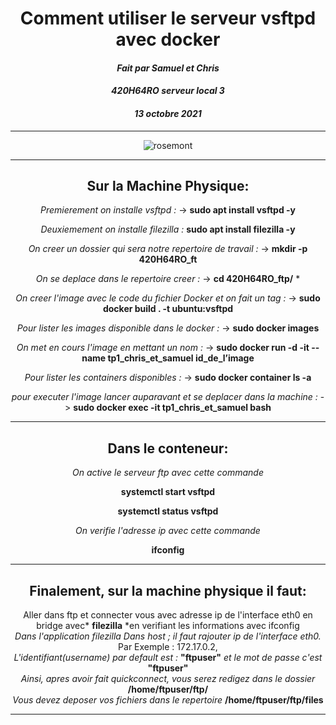 <div align="center">
<h1> Comment utiliser le serveur vsftpd avec docker </h1>

#### *Fait par Samuel et Chris*
#### *420H64RO serveur local 3*
#### *13 octobre 2021*
---
![rosemont](https://upload.wikimedia.org/wikipedia/fr/thumb/e/e2/Logo_college_rosemont_nouveau.png/179px-Logo_college_rosemont_nouveau.png)
 ***
 
 ## Sur la Machine Physique:
*Premierement on installe vsftpd :*  ->    __sudo apt install vsftpd -y__

*Deuxiemement on installe filezilla :* __sudo apt install filezilla -y__  

*On creer un dossier qui sera notre repertoire de travail :*  ->   __mkdir -p 420H64RO_ft__

*On se deplace dans le repertoire creer :*  ->  **cd 420H64RO_ftp/**  *

*On creer l'image avec le code du fichier Docker et on fait un tag :*  ->  **sudo docker build . -t ubuntu:vsftpd** 

*Pour lister les images disponible dans le docker :*  ->  **sudo docker images** 
 
*On met en cours l'image en mettant un nom :*  ->  **sudo docker run -d -it --name tp1_chris_et_samuel id_de_l’image** 

*Pour lister les containers disponibles :*  ->  **sudo docker container ls -a** 
 
*pour executer l'image lancer auparavant et se deplacer dans la machine :*  -> **sudo docker exec -it tp1_chris_et_samuel bash**  

---
## Dans le conteneur:
*On active le serveur ftp avec cette commande*

**systemctl start vsftpd**  
 
**systemctl status vsftpd** 
 
*On verifie l'adresse ip avec cette commande*
 
**ifconfig**  

---
## Finalement, sur la machine physique il faut:
Aller dans ftp et connecter vous avec adresse ip de l'interface eth0 en bridge avec* **filezilla** *en verifiant les informations avec ifconfig  
*Dans l'application filezilla*
*Dans host ; il faut rajouter ip de l'interface eth0.* Par Exemple : 172.17.0.2,  
*L'identifiant(username) par default est :* **"ftpuser"** *et le mot de passe c'est* **"ftpuser"**  
*Ainsi, apres avoir fait quickconnect, vous serez redigez dans le dossier* **/home/ftpuser/ftp/**  
*Vous devez deposer vos fichiers dans le repertoire* **/home/ftpuser/ftp/files**  

 ---
</div>
